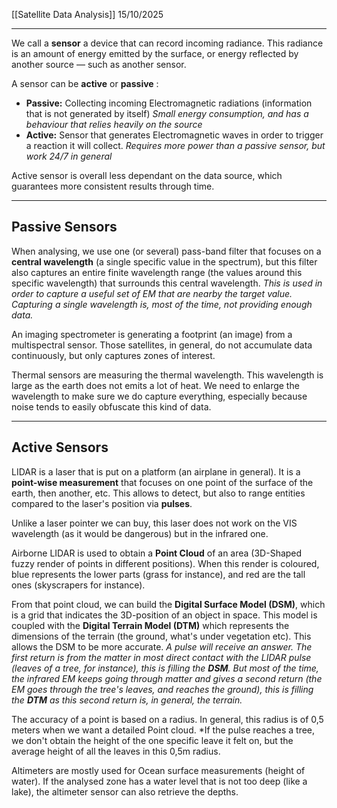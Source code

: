 [[Satellite Data Analysis]]
15/10/2025
****

We call a **sensor** a device that can record incoming radiance. This radiance is an amount of energy emitted by the surface, or energy reflected by another source — such as another sensor. 

A sensor can be **active** or **passive** :
- **Passive:** Collecting incoming Electromagnetic radiations (information that is not generated by itself)
	*Small energy consumption, and has a behaviour that relies heavily on the source*
- **Active:** Sensor that generates Electromagnetic waves in order to trigger a reaction it will collect.
	*Requires more power than a passive sensor, but work 24/7 in general*

Active sensor is overall less dependant on the data source, which guarantees more consistent results through time.


****
## Passive Sensors

When analysing, we use one (or several) pass-band filter that focuses on a **central wavelength** (a single specific value in the spectrum), but this filter also captures an entire finite wavelength range (the values around this specific wavelength) that surrounds this central wavelength.
	*This is used in order to capture a useful set of EM that are nearby the target value. Capturing a single wavelength is, most of the time, not providing enough data.*


An imaging spectrometer is generating a footprint (an image) from a multispectral sensor. Those satellites, in general, do not accumulate data continuously, but only captures zones of interest. 


Thermal sensors are measuring the thermal wavelength. 
This wavelength is large as the earth does not emits a lot of heat. We need to enlarge the wavelength to make sure we do capture everything, especially because noise tends to easily obfuscate this kind of data.


****
## Active Sensors

LIDAR is a laser that is put on a platform (an airplane in general). It is a **point-wise measurement** that focuses on one point of the surface of the earth, then another, etc.
This allows to detect, but also to range entities compared to the laser's position via **pulses**.

Unlike a laser pointer we can buy, this laser does not work on the VIS wavelength (as it would be dangerous) but in the infrared one.

Airborne LIDAR is used to obtain a **Point Cloud** of an area (3D-Shaped fuzzy render of points in different positions). When this render is coloured, blue represents the lower parts (grass for instance), and red are the tall ones (skyscrapers for instance). 

From that point cloud, we can build the **Digital Surface Model (DSM)**, which is a grid that indicates the 3D-position of an object in space. This model is coupled with the **Digital Terrain Model (DTM)** which represents the dimensions of the terrain (the ground, what's under vegetation etc). This allows the DSM to be more accurate.
	*A pulse will receive an answer. The first return is from the matter in most direct contact with the LIDAR pulse (leaves of a tree, for instance), this is filling the **DSM**. But most of the time, the infrared EM keeps going through matter and gives a second return (the EM goes through the tree's leaves, and reaches the ground), this is filling the **DTM** as this second return is, in general, the terrain.*

The accuracy of a point is based on a radius. In general, this radius is of 0,5 meters when we want a detailed Point cloud. 
	*If the pulse reaches a tree, we don't obtain the height of the one specific leave it felt on, but the average height of all the leaves in this 0,5m radius.


Altimeters are mostly used for Ocean surface measurements (height of water).
If the analysed zone has a water level that is not too deep (like a lake), the altimeter sensor can also retrieve the depths.



